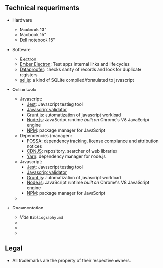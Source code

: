 ## Technical requeriments ##

* Hardware
     - Macbook 13"
	 - Macbook 15"
	 - Dell notebook 15"
 
* Software
     - [Electron](https://electronjs.org/)
     - [Ember Electron](https://ember-electron.js.org/): Test apps internal links and life cycles
     - [Dataproofer](https://github.com/dataproofer/Dataproofer): checks sanity of records and look for duplicate registers
     - [sql.js](https://github.com/kripken/sql.js): a kind of SQLite compiled/formulated to javascript
* Online tools
     - Javascript:
        - [Jest](https://jestjs.io/): Javascript testing tool
        - [Javascript validator](https://validatejavascript.com/)
        - [Grunt.js](https://gruntjs.com/): automatization of javascript workload
        - [Node.js](https://nodejs.org/): JavaScript runtime _built on_ Chrome's V8 JavaScript engine
        - [NPM](https://www.npmjs.com/): package manager for JavaScript
     - Dependencies (manager):
        - [FOSSA](https://fossa.io/): dependency tracking, license compliance and attribution notices
        - [CDNJS](https://cdnjs.com/): repository, searcher of web libraries
        - [Yarn](https://yarnpkg.com): dependency manager for node.js
     - Javascript:
        - [Jest](https://jestjs.io/): Javascript testing tool
        - [Javascript validator](https://validatejavascript.com/)
        - [Grunt.js](https://gruntjs.com/): automatization of javascript workload
        - [Node.js](https://nodejs.org/): JavaScript runtime _built on_ Chrome's V8 JavaScript engine
        - [NPM](https://www.npmjs.com/): package manager for JavaScript
     - 
     
* Documentation
     - _Vide_ `Bibliography.md`
     - 
     - 
     - 
     
## Legal ##

* All trademarks are the property of their respective owners.